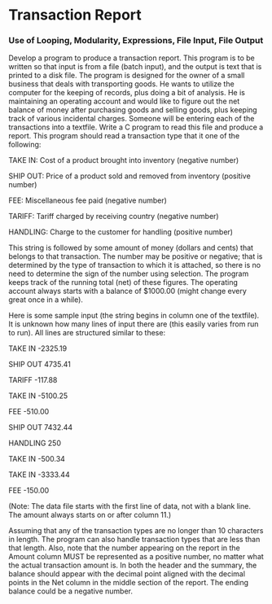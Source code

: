# Transaction Report

### Use of Looping, Modularity, Expressions, File Input, File Output


Develop a program to produce a transaction report. This program is to be written so that input is from a file (batch input), and the output is text that is printed to a disk file. The program is designed for the owner of a small business that deals with transporting goods. He wants to utilize the computer for the keeping of records, plus doing a bit of analysis. He is maintaining an operating account and would like to figure out the net balance of money after purchasing goods and selling goods, plus keeping track of various incidental charges. Someone will be entering each of the transactions into a textfile. Write a C program to read this file and produce a report. This program should read a transaction type that it one of the following:

TAKE IN:           Cost of a product brought into inventory (negative number)

SHIP OUT:          Price of a product sold and removed from inventory (positive number)

FEE:               Miscellaneous fee paid (negative number)

TARIFF:            Tariff charged by receiving country (negative number)

HANDLING:          Charge to the customer for handling (positive number)


This string is followed by some amount of money (dollars and cents) that belongs to that transaction. The number may be positive or negative; that is determined by the type of transaction to which it is attached, so there is no need to determine the sign of the number using selection. The program keeps track of the running total (net) of these figures. The operating account always starts with a balance of $1000.00 (might change every great once in a while).

Here is some sample input (the string begins in column one of the textfile). It is unknown how many lines of input there are (this easily varies from run to run). All lines are structured similar to these:

TAKE IN   -2325.19

SHIP OUT  4735.41

TARIFF    -117.88

TAKE IN   -5100.25

FEE       -510.00

SHIP OUT  7432.44

HANDLING  250

TAKE IN   -500.34

TAKE IN   -3333.44

FEE       -150.00

(Note: The data file starts with the first line of data, not with a blank line. The amount always starts on or after column 11.)


Assuming that any of the transaction types are no longer than 10 characters in length. The program can also handle transaction types that are less than that length. Also, note that the number appearing on the report in the Amount column MUST be represented as a positive number, no matter what the actual transaction amount is. In both the header and the summary, the balance should appear with the decimal point aligned with the decimal points in the Net column in the middle section of the report. The ending balance could be a negative number.
